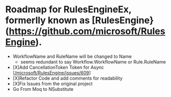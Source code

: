 # Roadmap for RulesEngineEx, formerlly known as [RulesEngine}(https://github.com/microsoft/RulesEngine).

- WorkflowName and RuleName will be changed to Name
	- seems redundant to say Workflow.WorkflowName or Rule.RuleName	
- [X]Add CancellationToken Token for Async [[/microsoft/RulesEngine/issues/609](https://github.com/microsoft/RulesEngine/issues/609)]
- [X]Refactor Code and add comments for readability
- [X]Fix Issues from the original project
- Go From Moq to NSubstitute 
